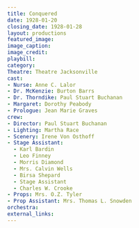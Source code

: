 ```yaml
---
title: Conquered
date: 1928-01-20
closing_date: 1928-01-28
layout: productions
featured_image:
image_caption:
image_credit:
playbill:
category:
Theatre: Theatre Jacksonville
cast:
- Nurse: Anne C. Lalor
- Dr. McKenzie: Burton Barrs
- Dr. Thorndike: Paul Stuart Buchanan
- Margaret: Dorothy Peabody
- Prologue: Jean Marie Graves
crew:
- Director: Paul Stuart Buchanan
- Lighting: Martha Race
- Scenery: Irene Von Osthoff
- Stage Assistant:
  - Karl Bardin
  - Leo Finney
  - Morris Diamond
  - Mrs. Calvin Wells
  - Birsa Shepard
  - Stage Assistant
  - Charles W. Crooke
- Props: Mrs. O.Z. Tyler
- Prop Assistant: Mrs. Thomas L. Snowden
orchestra:
external_links:
---
```

